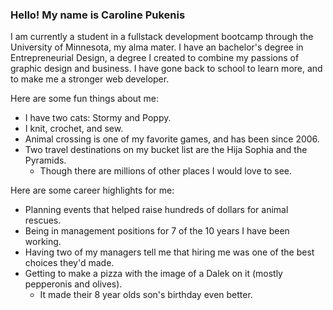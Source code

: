 ### Hello! My name is Caroline Pukenis

I am currently a student in a fullstack development bootcamp through the University of Minnesota, my alma mater. I have an bachelor's degree in Entrepreneurial Design, a degree I created to combine my passions of graphic design and business. I have gone back to school to learn more, and to make me a stronger web developer. 

Here are some fun things about me:
- I have two cats: Stormy and Poppy. 
- I knit, crochet, and sew.
- Animal crossing is one of my favorite games, and has been since 2006.
- Two travel destinations on my bucket list are the Hija Sophia and the Pyramids.
  - Though there are millions of other places I would love to see. 
  
Here are some career highlights for me:
- Planning events that helped raise hundreds of dollars for animal rescues.
- Being in management positions for 7 of the 10 years I have been working.
- Having two of my managers tell me that hiring me was one of the best choices they'd made. 
- Getting to make a pizza with the image of a Dalek on it (mostly pepperonis and olives).
  - It made their 8 year olds son's birthday even better.

<!--
**caropukenis/caropukenis** is a ✨ _special_ ✨ repository because its `README.md` (this file) appears on your GitHub profile.

